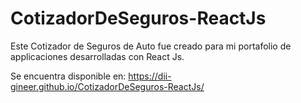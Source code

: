 # CotizadorDeSeguros-ReactJs
Este Cotizador de Seguros de Auto fue creado para mi portafolio de applicaciones desarrolladas con React Js.

Se encuentra disponible en: 
https://dii-gineer.github.io/CotizadorDeSeguros-ReactJs/
